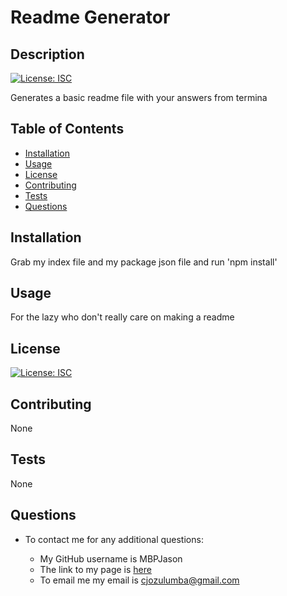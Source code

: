 # Readme Generator

  ## Description

  [![License: ISC](https://img.shields.io/badge/License-ISC-blue.svg)](https://opensource.org/licenses/ISC)

  Generates a basic readme file with your answers from termina

  ## Table of Contents
  
  * [Installation](#installation)
  * [Usage](#uasge)
  * [License](#license)
  * [Contributing](#contributing)
  * [Tests](#tests)
  * [Questions](#questions)
  
  ## Installation

  Grab my index file and my package json file and run 'npm install'

  ## Usage

  For the lazy who don't really care on making a readme

  ## License

  [![License: ISC](https://img.shields.io/badge/License-ISC-blue.svg)](https://opensource.org/licenses/ISC)

  ## Contributing

  None

  ## Tests

  None

  ## Questions

  * To contact me for any additional questions:
    
    * My GitHub username is MBPJason
    * The link to my page is [here](https://www.github.com/MBPJason)
    * To email me my email is cjozulumba@gmail.com
